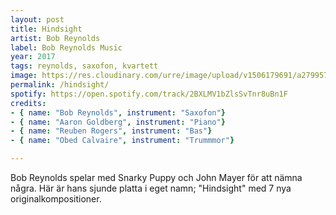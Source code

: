 ```yaml
---
layout: post
title: Hindsight
artist: Bob Reynolds
label: Bob Reynolds Music
year: 2017
tags: reynolds, saxofon, kvartett
image: https://res.cloudinary.com/urre/image/upload/v1506179691/a2799578864_10_xdpycm.jpg
permalink: /hindsight/
spotify: https://open.spotify.com/track/2BXLMV1bZlsSvTnr8uBn1F
credits:
- { name: "Bob Reynolds", instrument: "Saxofon"}
- { name: "Aaron Goldberg", instrument: "Piano"}
- { name: "Reuben Rogers", instrument: "Bas"}
- { name: "Obed Calvaire", instrument: "Trummmor"}

---
```


Bob Reynolds spelar med Snarky Puppy och John Mayer för att nämna några. Här är hans sjunde platta i eget namn; "Hindsight" med 7 nya originalkompositioner.
